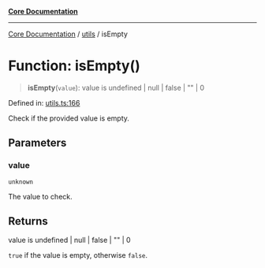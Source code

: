 [**Core Documentation**](../../README.md)

***

[Core Documentation](../../README.md) / [utils](../README.md) / isEmpty

# Function: isEmpty()

> **isEmpty**(`value`): value is undefined \| null \| false \| "" \| 0

Defined in: [utils.ts:166](https://github.com/stonemjs/core/blob/65c9e07f9d264b07f6e4091fcc29046b5ca8ea45/src/utils.ts#L166)

Check if the provided value is empty.

## Parameters

### value

`unknown`

The value to check.

## Returns

value is undefined \| null \| false \| "" \| 0

`true` if the value is empty, otherwise `false`.
